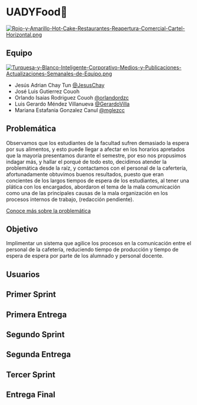 # UADYFood🍔
[![Rojo-y-Amarillo-Hot-Cake-Restaurantes-Reapertura-Comercial-Cartel-Horizontal.png](https://i.postimg.cc/yYZRTJSg/Rojo-y-Amarillo-Hot-Cake-Restaurantes-Reapertura-Comercial-Cartel-Horizontal.png)](https://postimg.cc/zVq3zG78)



## Equipo
[![Turquesa-y-Blanco-Inteligente-Corporativo-Medios-y-Publicaciones-Actualizaciones-Semanales-de-Equipo.png](https://i.postimg.cc/P5hmrmSb/Turquesa-y-Blanco-Inteligente-Corporativo-Medios-y-Publicaciones-Actualizaciones-Semanales-de-Equipo.png)](https://postimg.cc/JG6ypBVt)
* Jesús Adrian Chay Tun [@JesusChay](https://github.com/JesusChay)
* José Luis Gutierrez Couoh []()
* Orlando Isaias Rodriguez Couoh [@orlandordzc](https://github.com/orlandordzc)
* Luis Gerardo Méndez Villanueva [@GerardoVilla](https://github.com/GerardoVillla)
* Mariana Estafania Gonzalez Canul [@mglezcc](https://github.com/mglezcc/mglezcc)

## Problemática
Observamos que los estudiantes de la facultad sufren demasiado la espera por sus alimentos, y esto puede llegar a afectar en los horarios apretados que la mayoría presentamos durante el semestre, por eso nos propusimos indagar más, y hallar el porqué de todo esto, decidimos atender la problemática desde la raíz, y contactamos con el personal de la cafertería, afortunadamente obtuvimos buenos resultados, puesto que eran concientes de los largos tiempos de espera de los estudiantes, al tener una plática con los encargados, abordaron el tema de la mala comunicación como una de las principales causas de la mala organización en los procesos internos de trabajo, (redacción pendiente).

[Conoce más sobre la problemática](https://www.youtube.com/watch?v=O0u9QQ_I5sQ&ab_channel=FamousLam%C3%ADa)


## Objetivo
Implimentar un sistema que agilice los procesos en la comunicación entre el personal de la cafetería, reduciendo tiempo de producción y tiempo de espera de espera por parte de los alumnado y personal docente.
## Usuarios 
## Primer Sprint
## Primera Entrega
## Segundo Sprint
## Segunda Entrega
## Tercer Sprint
## Entrega Final





